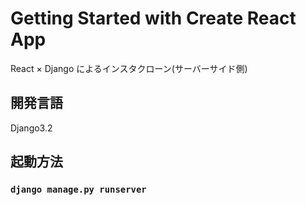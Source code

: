 # Getting Started with Create React App

React × Django によるインスタクローン(サーバーサイド側)

## 開発言語

Django3.2

## 起動方法

### `django manage.py runserver`
